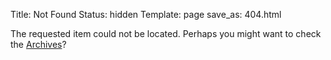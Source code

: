 Title: Not Found
Status: hidden
Template: page
save_as: 404.html

The requested item could not be located. Perhaps you might want to check
the [Archives](/archives.html)?